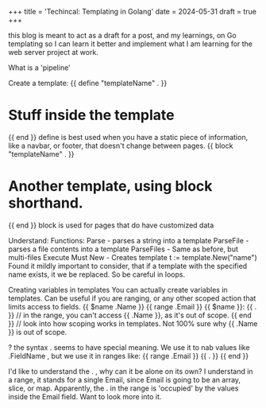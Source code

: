 
+++
title = 'Techincal: Templating in Golang'
date = 2024-05-31
draft = true
+++


this blog is meant to act as a draft for a post, and my learnings, on Go templating so I can learn it better and implement what I am learning for the web server project at work.

What is a 'pipeline'

Create a template:
{{ define "templateName" . }} <h1>Stuff inside the template</h1> {{ end }}
define is best used when you have a static piece of information, like a navbar, or footer, that doesn't change between pages.
{{ block "templateName" . }} <h1>Another template, using block shorthand.</h1> {{ end }}
block is used for pages that do have customized data

Understand:
Functions:
Parse - parses a string into a template
ParseFile - parses a file contents into a template
ParseFiles - Same as before, but multi-files
Execute 
Must
New - Creates template 
t := template.New("name")
Found it mildly important to consider, that if a template with the specified name exists, it we be replaced. So be careful in loops.

Creating variables in templates
You can actually create variables in templates. Can be useful if you are ranging, or any other scoped action that limits access to fields.
{{ $name .Name }}
{{ range .Email }}
  {{ $name }}: {{ . }} // in the range, you can't access {{ .Name }}, as it's out of scope.
{{ end }}
// look into how scoping works in templates. Not 100% sure why {{ .Name }} is out of scope.

? the syntax .  seems to have special meaning. We use it to nab values like .FieldName , but we use it in ranges like:
{{ range .Email }}
  {{ . }}
{{ end }}

I'd like to understand the . , why can it be alone on its own? I understand in a range, it stands for a single Email, since Email is going to be an array, slice, or map. Apparently, the . in the range is 'occupied' by the values inside the Email field. Want to look more into it.
